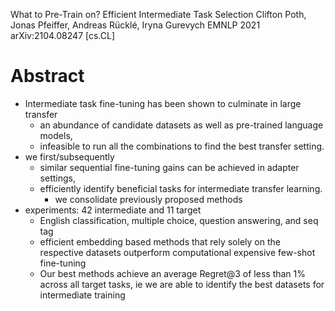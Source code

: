 What to Pre-Train on? Efficient Intermediate Task Selection
Clifton Poth, Jonas Pfeiffer, Andreas Rücklé, Iryna Gurevych
EMNLP 2021 arXiv:2104.08247 [cs.CL]

# Abstract

* Intermediate task fine-tuning has been shown to culminate in large transfer
  * an abundance of candidate datasets as well as pre-trained language models,
  * infeasible to run all the combinations to find the best transfer setting.
* we first/subsequently
  * similar sequential fine-tuning gains can be achieved in adapter settings,
  * efficiently identify beneficial tasks for intermediate transfer learning.
    * we consolidate previously proposed methods
* experiments: 42 intermediate and 11 target
  * English classification, multiple choice, question answering, and seq tag
  * efficient embedding based methods that rely solely on the respective
    datasets outperform computational expensive few-shot fine-tuning
  * Our best methods achieve an average Regret@3 of less than 1% across all
    target tasks,
    ie we are able to identify the best datasets for intermediate training
